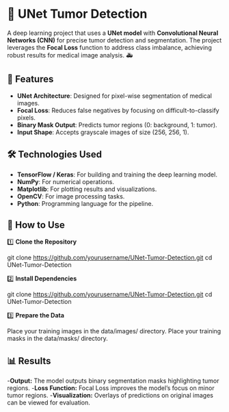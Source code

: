 # 🧠 UNet Tumor Detection
A deep learning project that uses a **UNet model** with **Convolutional Neural Networks (CNN)** for precise tumor detection and segmentation. The project leverages the **Focal Loss** function to address class imbalance, achieving robust results for medical image analysis. 🚑

## 🚀 Features
- **UNet Architecture**: Designed for pixel-wise segmentation of medical images.
- **Focal Loss**: Reduces false negatives by focusing on difficult-to-classify pixels.
- **Binary Mask Output**: Predicts tumor regions (0: background, 1: tumor).
- **Input Shape**: Accepts grayscale images of size (256, 256, 1).

## 🛠️ Technologies Used
- **TensorFlow / Keras**: For building and training the deep learning model.
- **NumPy**: For numerical operations.
- **Matplotlib**: For plotting results and visualizations.
- **OpenCV**: For image processing tasks.
- **Python**: Programming language for the pipeline.

## 📝 How to Use

1️⃣ **Clone the Repository**  
  
   git clone https://github.com/yourusername/UNet-Tumor-Detection.git
   cd UNet-Tumor-Detection
   
2️⃣  **Install Dependencies**   

   git clone https://github.com/yourusername/UNet-Tumor-Detection.git
   cd UNet-Tumor-Detection
   
3️⃣ **Prepare the Data**

Place your training images in the data/images/ directory.
Place your training masks in the data/masks/ directory.

## 📊 Results
-**Output:** The model outputs binary segmentation masks highlighting tumor regions.
-**Loss Function:** Focal Loss improves the model’s focus on minor tumor regions.
-**Visualization:** Overlays of predictions on original images can be viewed for evaluation.

   
